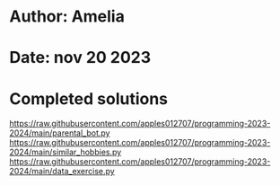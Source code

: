 # Author: Amelia
# Date: nov 20 2023
# Completed solutions

https://raw.githubusercontent.com/apples012707/programming-2023-2024/main/parental_bot.py
https://raw.githubusercontent.com/apples012707/programming-2023-2024/main/similar_hobbies.py
https://raw.githubusercontent.com/apples012707/programming-2023-2024/main/data_exercise.py
